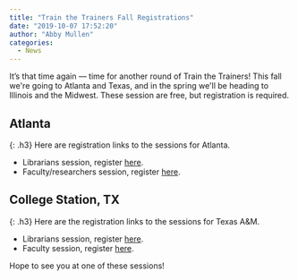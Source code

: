 ```yaml
---
title: "Train the Trainers Fall Registrations"
date: "2019-10-07 17:52:20"
author: "Abby Mullen"
categories:
  - News
---
```


It’s that time again — time for another round of Train the Trainers! This fall we're going to Atlanta and Texas, and in the spring we'll be heading to Illinois and the Midwest. These session are free, but registration is required.

## Atlanta
{: .h3}
Here are registration links to the sessions for Atlanta.

- Librarians session, register [here](https://pitts-emory.libcal.com/event/5812557).
- Faculty/researchers session, register [here](https://pitts-emory.libcal.com/event/5812464?k=a6be7768aadf83a42493179e3babe3dc).

## College Station, TX
{: .h3}
Here are the registration links to the sessions for Texas A&M.

- Librarians session, register [here](https://tamu.libcal.com/calendar/1881/tropy-AM).
- Faculty session, register [here](https://tamu.libcal.com/calendar/1881/tropy-PM).

Hope to see you at one of these sessions!
